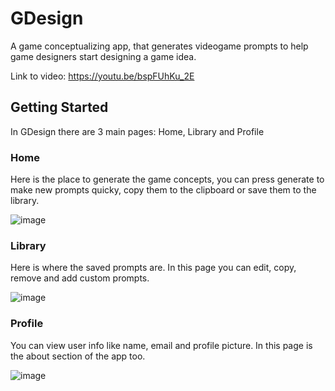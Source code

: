 # GDesign

A game conceptualizing app, that generates videogame prompts to help game designers start designing a game idea. 

Link to video: https://youtu.be/bspFUhKu_2E

## Getting Started

In GDesign there are 3 main pages: Home, Library and Profile

### Home
Here is the place to generate the game concepts, you can press generate to make new prompts quicky, copy them to the clipboard or save them to the library.

![image](https://github.com/user-attachments/assets/05c17021-62cf-4518-8a12-6140717f6f85)

### Library
Here is where the saved prompts are. In this page you can edit, copy, remove and add custom prompts.

![image](https://github.com/user-attachments/assets/8148ea64-b153-4824-bb70-9a1465ee8d65)

### Profile
You can view user info like name, email and profile picture. In this page is the about section of the app too.

![image](https://github.com/user-attachments/assets/c3cbe066-b6ef-4899-8f09-18bcd6c49ab3)
